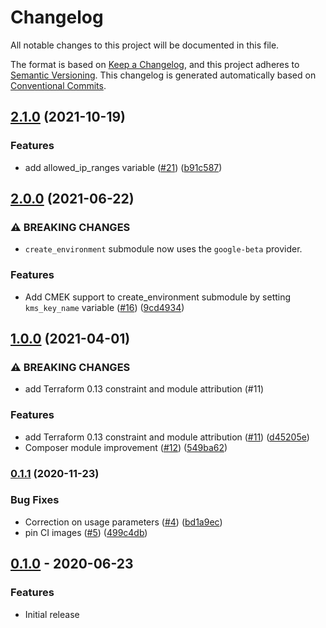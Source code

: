 # Changelog

All notable changes to this project will be documented in this file.

The format is based on
[Keep a Changelog](https://keepachangelog.com/en/1.0.0/),
and this project adheres to
[Semantic Versioning](https://semver.org/spec/v2.0.0.html).
This changelog is generated automatically based on [Conventional Commits](https://www.conventionalcommits.org/en/v1.0.0/).

## [2.1.0](https://www.github.com/terraform-google-modules/terraform-google-composer/compare/v2.0.0...v2.1.0) (2021-10-19)


### Features

* add allowed_ip_ranges variable ([#21](https://www.github.com/terraform-google-modules/terraform-google-composer/issues/21)) ([b91c587](https://www.github.com/terraform-google-modules/terraform-google-composer/commit/b91c587706abd8f22d03976fff1c03cdef6d7d10))

## [2.0.0](https://www.github.com/terraform-google-modules/terraform-google-composer/compare/v1.0.0...v2.0.0) (2021-06-22)


### ⚠ BREAKING CHANGES

* `create_environment` submodule now uses the `google-beta` provider.

### Features

* Add CMEK support to create_environment submodule by setting `kms_key_name` variable ([#16](https://www.github.com/terraform-google-modules/terraform-google-composer/issues/16)) ([9cd4934](https://www.github.com/terraform-google-modules/terraform-google-composer/commit/9cd4934e5803318430d46b2f05810581a2400819))

## [1.0.0](https://www.github.com/terraform-google-modules/terraform-google-composer/compare/v0.1.1...v1.0.0) (2021-04-01)


### ⚠ BREAKING CHANGES

* add Terraform 0.13 constraint and module attribution (#11)

### Features

* add Terraform 0.13 constraint and module attribution ([#11](https://www.github.com/terraform-google-modules/terraform-google-composer/issues/11)) ([d45205e](https://www.github.com/terraform-google-modules/terraform-google-composer/commit/d45205e33e62ad43fe4ead09d9a1c54cd5716488))
* Composer module improvement ([#12](https://www.github.com/terraform-google-modules/terraform-google-composer/issues/12)) ([549ba62](https://www.github.com/terraform-google-modules/terraform-google-composer/commit/549ba6224c3e015028bffbf7fd204313179022d9))

### [0.1.1](https://www.github.com/terraform-google-modules/terraform-google-composer/compare/v0.1.0...v0.1.1) (2020-11-23)


### Bug Fixes

* Correction on usage parameters ([#4](https://www.github.com/terraform-google-modules/terraform-google-composer/issues/4)) ([bd1a9ec](https://www.github.com/terraform-google-modules/terraform-google-composer/commit/bd1a9ec24a20fdb3825faa97d6a677a13aa04c0d))
* pin CI images ([#5](https://www.github.com/terraform-google-modules/terraform-google-composer/issues/5)) ([499c4db](https://www.github.com/terraform-google-modules/terraform-google-composer/commit/499c4db3c9450ff5f93c2eb7f6e1b69aaac9c024))

## [0.1.0](https://github.com/terraform-google-modules/terraform-google-composer/releases/tag/v0.1.0) - 2020-06-23

### Features

- Initial release

[0.1.0]: https://github.com/terraform-google-modules/terraform-google-composer/releases/tag/v0.1.0
